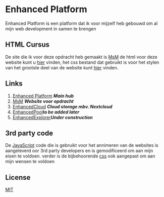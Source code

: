 # Enhanced Platform

Enhanced Platform is een platform dat ik voor mijzelf heb gebouwd om al mijn web development in samen te brengen 

## HTML Cursus

De site die ik voor deze opdracht heb gemaakt is [MsM](https://msm.enhancedplatform.xyz) de html voor deze website kunt u [hier](https://github.com/YellowFeveRs/EnhancedPlatform/tree/master/msm/index.html) vinden,
het css bestand dat gebruikt is voor het stylen van het grootste deel van de website kunt [hier](https://github.com/YellowFeveRs/EnhancedPlatform/tree/master/assets/css/main.css) vinden.



## Links
1) [Enhanced Platform](https://enhancedplatform.xyz) ***Main hub***
2) [MsM](https://msm.enhancedplatform.xyz) ***Website voor opdracht***
3) [EnhancedCloud](https://enhancedcloud.xyz) ***Cloud storage mbv. Nextcloud***
4) [EnhancedPool](https://enhancedpool.xyz)***to be added later***
5) [EnhancedExplorer](pool.enhancedpool.xyz)***Under construction***


## 3rd party code
De [JavaScript](https://github.com/YellowFeveRs/EnhancedPlatform/tree/master/msm/assets/js) code die is gebruikt voor het annimeren van de websites is aangeleverd oor 3rd party developers
en is gemodificeerd om aan mijn eisen te voldoen. 
verder is de bijbehoorende [css](https://github.com/YellowFeveRs/EnhancedPlatform/tree/master/msm/assets/css) ook aangepast om aan mijn wensen te voldoen 

## License
[MIT](https://github.com/YellowFeveRs/EnhancedPlatform/LICENSE)
